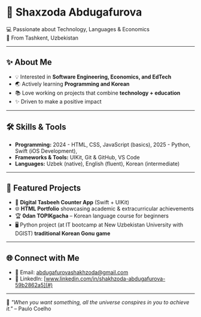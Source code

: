 # 🌸 Shaxzoda Abdugafurova

💻 Passionate about Technology, Languages & Economics  
📍 From Tashkent, Uzbekistan 

---

## ✨ About Me 
- 💡 Interested in **Software Engineering, Economics, and EdTech**  
- 🌏 Actively learning **Programming and Korean**  
- 📚 Love working on projects that combine **technology + education**  
- ✨ Driven to make a positive impact  

---

## 🛠 Skills & Tools
- **Programming:** 2024 - HTML, CSS, JavaScript (basics), 2025 - Python, Swift (iOS Development),  
- **Frameworks & Tools:** UIKit, Git & GitHub, VS Code  
- **Languages:** Uzbek (native), English (fluent), Korean (intermediate)  

---

## 📌 Featured Projects
- 🎯 **Digital Tasbeeh Counter App** (Swift + UIKit)  
- 🌐 **HTML Portfolio** showcasing academic & extracurricular achievements  
- 🏆 **0dan TOPIKgacha** – Korean language course for beginners  
- 🖥 Python project (at IT bootcamp at New Uzbekistan University with DGIST) **traditional Korean Gonu game**  

---

## 🌐 Connect with Me
- 📧 Email: abdugafurovashakhzoda@gmail.com  
- 💼 LinkedIn: [www.linkedin.com/in/shakhzoda-abdugafurova-59b2862a5](#)  

---

💬 *"When you want something, all the universe conspires in you to achieve it."* – Paulo Coelho  

